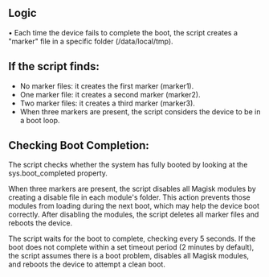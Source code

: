 ## Logic

• Each time the device fails to complete the boot, the script creates a "marker" file in a specific folder (/data/local/tmp).
## If the script finds:
- No marker files: it creates the first marker (marker1).
- One marker file: it creates a second marker (marker2).
- Two marker files: it creates a third marker (marker3).
- When three markers are present, the script considers the device to be in a boot loop.

## Checking Boot Completion:

The script checks whether the system has fully booted by looking at the sys.boot_completed property.

When three markers are present, the script disables all Magisk modules by creating a disable file in each module's folder. This action prevents those modules from loading during the next boot, which may help the device boot correctly.
After disabling the modules, the script deletes all marker files and reboots the device.

The script waits for the boot to complete, checking every 5 seconds.
If the boot does not complete within a set timeout period (2 minutes by default), the script assumes there is a boot problem, disables all Magisk modules, and reboots the device to attempt a clean boot.

